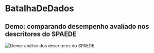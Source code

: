 # BatalhaDeDados


## Demo: comparando desempenho avaliado nos descritores do SPAEDE

![Demo: análise dos descritores do SPAEDE](https://youtu.be/fW2e8S7Xx8E)
